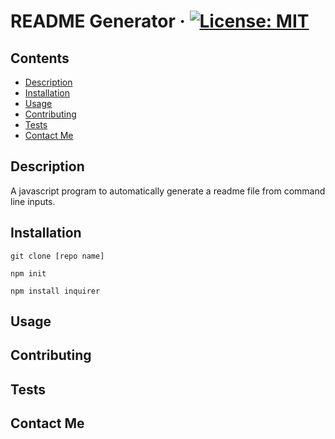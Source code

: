 README Generator
&middot;
[![License: MIT](https://img.shields.io/badge/License-MIT-yellow.svg)](https://opensource.org/licenses/MIT)
====

## Contents
- [Description](#description)
- [Installation](#installation)
- [Usage](#usage)
- [Contributing](#contributing)
- [Tests](#tests)
- [Contact Me](#contact)

## Description

A javascript program to automatically generate a readme file from command line inputs.

## Installation

```
git clone [repo name]

npm init

npm install inquirer
```

## Usage

## Contributing

## Tests

## Contact Me